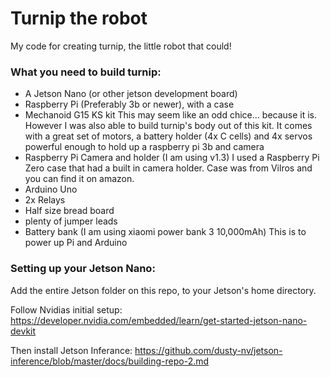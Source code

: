 # Turnip the robot
My code for creating turnip, the little robot that could!

### What you need to build turnip:
- A Jetson Nano (or other jetson development board)
- Raspberry Pi (Preferably 3b or newer), with a case
- Mechanoid G15 KS kit
  This may seem like an odd chice... because it is. However
  I was also able to build turnip's body out of this kit.
  It comes with a great set of motors, a battery holder (4x C cells)
  and 4x servos powerful enough to hold up a raspberry pi 3b and camera
- Raspberry Pi Camera and holder (I am using v1.3)
  I used a Raspberry Pi Zero case that had a built in camera holder.
  Case was from Vilros and you can find it on amazon.
- Arduino Uno
- 2x Relays
- Half size bread board
- plenty of jumper leads
- Battery bank (I am using xiaomi power bank 3 10,000mAh)
  This is to power up Pi and Arduino

### Setting up your Jetson Nano:
Add the entire Jetson folder on this repo, to your Jetson's home directory.

Follow Nvidias initial setup:
https://developer.nvidia.com/embedded/learn/get-started-jetson-nano-devkit

Then install Jetson Inferance:
https://github.com/dusty-nv/jetson-inference/blob/master/docs/building-repo-2.md
